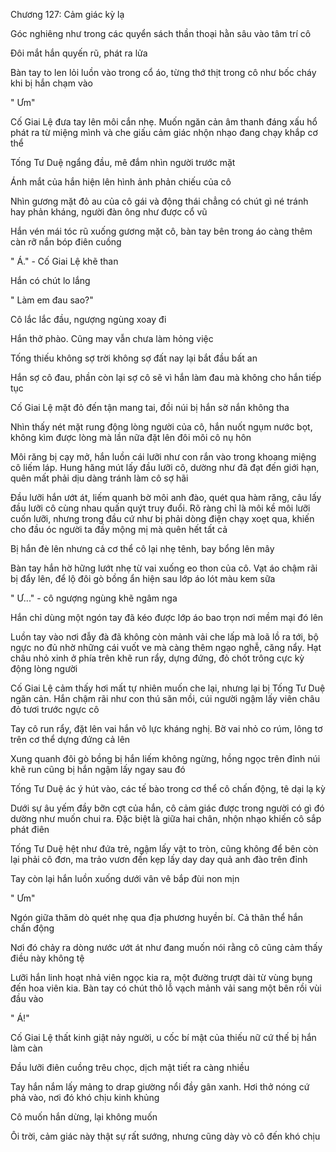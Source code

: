 




Chương 127: Cảm giác kỳ lạ

Góc nghiêng như trong các quyển sách thần thoại hằn sâu vào tâm trí cô

Đôi mắt hắn quyến rũ, phát ra lửa

Bàn tay to len lỏi luồn vào trong cổ áo, từng thớ thịt trong cô như bốc cháy khi bị hắn chạm vào

" Ưm"

Cố Giai Lệ đưa tay lên môi cắn nhẹ. Muốn ngăn cản âm thanh đáng xấu hổ phát ra từ miệng mình và che giấu cảm giác nhộn nhạo đang chạy khắp cơ thể

Tống Tư Duệ ngẩng đầu, mê đắm nhìn người trước mặt

Ánh mắt của hắn hiện lên hình ảnh phản chiếu của cô

Nhìn gương mặt đỏ au của cô gái và động thái chẳng có chút gì né tránh hay phản kháng, người đàn ông như được cổ vũ

Hắn vén mái tóc rũ xuống gương mặt cô, bàn tay bên trong áo càng thêm càn rỡ nắn bóp điên cuồng

" Á." - Cố Giai Lệ khẽ than

Hắn có chút lo lắng

" Làm em đau sao?"

Cô lắc lắc đầu, ngượng ngùng xoay đi

Hắn thở phào. Cũng may vẫn chưa làm hỏng việc

Tống thiếu không sợ trời không sợ đất nay lại bắt đầu bất an

Hắn sợ cô đau, phần còn lại sợ cô sẽ vì hắn làm đau mà không cho hắn tiếp tục

Cố Giai Lệ mặt đỏ đến tận mang tai, đồi núi bị hắn sờ nắn không tha

Nhìn thấy nét mặt rung động lòng người của cô, hắn nuốt ngụm nước bọt, không kìm được lòng mà lần nữa đặt lên đôi môi cô nụ hôn

Môi răng bị cạy mở, hắn luồn cái lưỡi như con rắn vào trong khoang miệng cô liếm láp. Hung hăng mút lấy đầu lưỡi cô, dường như đã đạt đến giới hạn, quên mất phải dịu dàng tránh làm cô sợ hãi

Đầu lưỡi hắn ướt át, liếm quanh bờ môi anh đào, quét qua hàm răng, câu lấy đầu lưỡi cô cùng nhau quấn quýt truy đuổi. Rõ ràng chỉ là môi kề môi lưỡi cuốn lưỡi, nhưng trong đầu cứ như bị phải dòng điện chạy xoẹt qua, khiến cho đầu óc người ta đầy mộng mị mà quên hết tất cả

Bị hắn đè lên nhưng cả cơ thể cô lại nhẹ tênh, bay bổng lên mây

Bàn tay hắn hờ hững lướt nhẹ từ vai xuống eo thon của cô. Vạt áo chậm rãi bị đẩy lên, để lộ đôi gò bồng ẩn hiện sau lớp áo lót màu kem sữa

" Ư..." - cô ngượng ngùng khẽ ngâm nga

Hắn chỉ dùng một ngón tay đã kéo được lớp áo bao trọn nơi mềm mại đó lên

Luồn tay vào nơi đẫy đà đã không còn mảnh vải che lấp mà loã lồ ra tới, bộ ngực no đủ nhờ những cái vuốt ve mà càng thêm ngạo nghễ, căng nẩy. Hạt châu nhỏ xinh ở phía trên khẽ run rẩy, dựng đứng, đỏ chót trông cực kỳ động lòng người

Cố Giai Lệ cảm thấy hơi mất tự nhiên muốn che lại, nhưng lại bị Tống Tư Duệ ngăn cản. Hắn chậm rãi như con thú săn mồi, cúi người ngậm lấy viên châu đỏ tươi trước ngực cô

Tay cô run rẩy, đặt lên vai hắn vô lực kháng nghị. Bờ vai nhỏ co rúm, lông tơ trên cơ thể dựng đứng cả lên

Xung quanh đôi gò bồng bị hắn liếm không ngừng, hồng ngọc trên đỉnh núi khẽ run cũng bị hắn ngậm lấy ngay sau đó

Tống Tư Duệ ác ý hút vào, các tế bào trong cơ thể cô chấn động, tê dại lạ kỳ

Dưới sự âu yếm đầy bỡn cợt của hắn, cô cảm giác được trong người có gì đó dường như muốn chui ra. Đặc biệt là giữa hai chân, nhộn nhạo khiến cô sắp phát điên

Tống Tư Duệ hệt như đứa trẻ, ngậm lấy vật to tròn, cũng không để bên còn lại phải cô đơn, ma trảo vươn đến kẹp lấy day day quả anh đào trên đỉnh

Tay còn lại hắn luồn xuống dưới vân vê bắp đùi non mịn

" Ưm"

Ngón giữa thăm dò quét nhẹ qua địa phương huyền bí. Cả thân thể hắn chấn động

Nơi đó chảy ra dòng nước ướt át như đang muốn nói rằng cô cũng cảm thấy điều này không tệ

Lưỡi hắn linh hoạt nhả viên ngọc kia ra, một đường trượt dài từ vùng bụng đến hoa viên kia. Bàn tay có chút thô lỗ vạch mảnh vải sang một bên rồi vùi đầu vào

" Á!"

Cố Giai Lệ thất kinh giật nảy người, u cốc bí mật của thiếu nữ cứ thế bị hắn làm càn

Đầu lưỡi điên cuồng trêu chọc, dịch mật tiết ra càng nhiều

Tay hắn nắm lấy mảng to drap giường nổi đầy gân xanh. Hơi thở nóng cứ phả vào, nơi đó khó chịu kinh khủng

Cô muốn hắn dừng, lại không muốn

Ôi trời, cảm giác này thật sự rất sướng, nhưng cũng dày vò cô đến khó chịu





